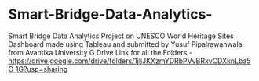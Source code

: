 # Smart-Bridge-Data-Analytics-
Smart Bridge Data Analytics Project on UNESCO World Heritage Sites Dashboard made using Tableau and submitted by Yusuf Pipalrawanwala from Avantika University 
G Drive Link for all the Folders - https://drive.google.com/drive/folders/1jljJKXzmYDRbPVvBRxvCDXknLba5O_1G?usp=sharing
